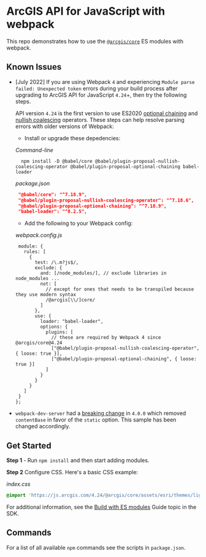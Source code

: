 # ArcGIS API for JavaScript with webpack

This repo demonstrates how to use the [`@arcgis/core`](https://www.npmjs.com/package/@arcgis/core) ES modules with webpack.

## Known Issues
- [July 2022] If you are using Webpack `4` and experiencing `Module parse failed: Unexpected token` errors during your build process after upgrading to ArcGIS API for JavaScript `4.24`+, then try the following steps. 

  API version `4.24` is the first version to use ES2020 [optional chaining](https://developer.mozilla.org/en-US/docs/Web/JavaScript/Reference/Operators/Optional_chaining) and [nullish coalescing](https://developer.mozilla.org/en-US/docs/Web/JavaScript/Reference/Operators/Nullish_coalescing_operator) operators. These steps can help resolve parsing errors with older versions of Webpack:

   - Install or upgrade these depedencies:

   _Command-line_

   ```
     npm install -D @babel/core @babel/plugin-proposal-nullish-coalescing-operator @babel/plugin-proposal-optional-chaining babel-loader
   ```
   
   _package.json_

   ```json
    "@babel/core": "^7.18.9",
    "@babel/plugin-proposal-nullish-coalescing-operator": "^7.18.6",
    "@babel/plugin-proposal-optional-chaining": "^7.18.9",
    "babel-loader": "^8.2.5",   
   ```

   - Add the following to your Webpack config:

   _webpack.config.js_

   ```
    module: {
      rules: [
        {
          test: /\.m?js$/,
          exclude: {
            and: [/node_modules/], // exclude libraries in node_modules ...
            not: [
              // except for ones that needs to be transpiled because they use modern syntax
              /@arcgis[\\/]core/
            ]
          },
          use: {
            loader: "babel-loader",
            options: {
              plugins: [
                // these are required by Webpack 4 since @arcgis/core@4.24
                ["@babel/plugin-proposal-nullish-coalescing-operator", { loose: true }],
                ["@babel/plugin-proposal-optional-chaining", { loose: true }]
              ]
            }
          }
        }
      ]
    }
  };
   ```

- `webpack-dev-server` had a [breaking change](https://github.com/webpack/webpack-dev-server/blob/master/CHANGELOG.md#-breaking-changes-4) in `4.0.0` which removed `contentBase` in favor of the `static` option. This sample has been changed accordingly.

## Get Started

**Step 1** - Run `npm install` and then start adding modules.

**Step 2** Configure CSS. Here's a basic CSS example:

*index.css*

```css
@import 'https://js.arcgis.com/4.24/@arcgis/core/assets/esri/themes/light/main.css';
```

For additional information, see the [Build with ES modules](https://developers.arcgis.com/javascript/latest/es-modules/) Guide topic in the SDK.

## Commands

For a list of all available `npm` commands see the scripts in `package.json`.
